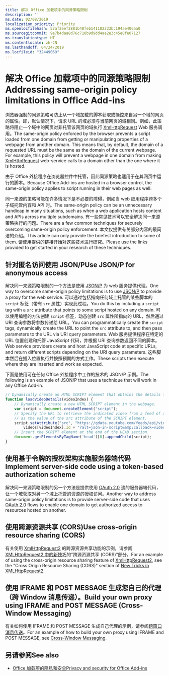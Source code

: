 ```yaml
---
title: 解决 Office 加载项中的同源策略限制
description: ''
ms.date: 02/08/2019
localization_priority: Priority
ms.openlocfilehash: 52af2eef2881b48feb141182233bc194ae406aa0
ms.sourcegitcommit: 9e7b4daa8d76c710b9d9dd4ae2e3c45e8fe07127
ms.translationtype: HT
ms.contentlocale: zh-CN
ms.lasthandoff: 04/24/2019
ms.locfileid: "32449069"
---
```

# <a name="addressing-same-origin-policy-limitations-in-office-add-ins"></a><span data-ttu-id="d91e8-102">解决 Office 加载项中的同源策略限制</span><span class="sxs-lookup"><span data-stu-id="d91e8-102">Addressing same-origin policy limitations in Office Add-ins</span></span>

<span data-ttu-id="d91e8-p101">浏览器强制的同源策略可防止从一个域加载的脚本获取或操控来自另一个域的网页的属性。即，默认情况下，请求 URL 的域必须与当前网页的域相同。例如，此策略将阻止一个域中的网页对非托管该网页的域执行 [XmlHttpRequest](https://www.w3.org/TR/XMLHttpRequest/) Web 服务调用。</span><span class="sxs-lookup"><span data-stu-id="d91e8-p101">The same-origin policy enforced by the browser prevents a script loaded from one domain from getting or manipulating properties of a webpage from another domain. This means that, by default, the domain of a requested URL must be the same as the domain of the current webpage. For example, this policy will prevent a webpage in one domain from making [XmlHttpRequest](https://www.w3.org/TR/XMLHttpRequest/) web-service calls to a domain other than the one where it is hosted.</span></span>

<span data-ttu-id="d91e8-106">由于 Office 外接程序在浏览器控件中托管，因此同源策略也适用于在其网页中运行的脚本。</span><span class="sxs-lookup"><span data-stu-id="d91e8-106">Because Office Add-ins are hosted in a browser control, the same-origin policy applies to script running in their web pages as well.</span></span>

<span data-ttu-id="d91e8-107">同一来源的策略可能在许多情况下是不必要的障碍，例如当 web 应用程序跨多个子域托管内容和 API 时。</span><span class="sxs-lookup"><span data-stu-id="d91e8-107">The same-origin policy can be an unnecessary handicap in many situations, such as when a web application hosts content and APIs across multiple subdomains.</span></span> <span data-ttu-id="d91e8-108">有一些常见技术可以安全解决同一来源策略执行的问题。</span><span class="sxs-lookup"><span data-stu-id="d91e8-108">There are a few common techniques for securely overcoming same-origin policy enforcement.</span></span> <span data-ttu-id="d91e8-109">本文仅提供有关部分内容的最简洁的介绍。</span><span class="sxs-lookup"><span data-stu-id="d91e8-109">This article can only provide the briefest introduction to some of them.</span></span> <span data-ttu-id="d91e8-110">请使用提供的链接开始对这些技术进行研究。</span><span class="sxs-lookup"><span data-stu-id="d91e8-110">Please use the links provided to get started in your research of these techniques.</span></span>

## <a name="use-jsonp-for-anonymous-access"></a><span data-ttu-id="d91e8-111">针对匿名访问使用 JSON/P</span><span class="sxs-lookup"><span data-stu-id="d91e8-111">Use JSON/P for anonymous access</span></span>

<span data-ttu-id="d91e8-112">解决同一来源策略限制的一个方法是使用 [JSON/P](https://www.w3schools.com/js/js_json_jsonp.asp) 为 web 服务提供代理。</span><span class="sxs-lookup"><span data-stu-id="d91e8-112">One way to overcome same-origin policy limitations is to use [JSON/P](https://www.w3schools.com/js/js_json_jsonp.asp) to provide a proxy for the web service.</span></span> <span data-ttu-id="d91e8-113">可以通过包括指向任何域上托管的某些脚本的 `script` 标签（带有 `src` 属性）实现此过程。</span><span class="sxs-lookup"><span data-stu-id="d91e8-113">You do this by including a `script` tag with a `src` attribute that points to some script hosted on any domain.</span></span> <span data-ttu-id="d91e8-114">可以使用编程的方法创建 `script` 标签，动态创建 `src` 属性所指向的 URL，然后通过 URI 查询参数将参数传递给 URL。</span><span class="sxs-lookup"><span data-stu-id="d91e8-114">You can programmatically create the `script` tags, dynamically create the URL to point the `src` attribute to, and then pass parameters to the URL via URI query parameters.</span></span> <span data-ttu-id="d91e8-115">Web 服务提供程序在特定的 URL 位置创建和托管 JavaScript 代码，并根据 URI 查询参数返回不同的脚本。</span><span class="sxs-lookup"><span data-stu-id="d91e8-115">Web service providers create and host JavaScript code at specific URLs, and return different scripts depending on the URI query parameters.</span></span> <span data-ttu-id="d91e8-116">这些脚本然后在插入位置执行并按照预期的方式工作。</span><span class="sxs-lookup"><span data-stu-id="d91e8-116">These scripts then execute where they are inserted and work as expected.</span></span>

<span data-ttu-id="d91e8-117">下面是使用可在任何 Office 外接程序中工作的技术的 JSON/P 示例。</span><span class="sxs-lookup"><span data-stu-id="d91e8-117">The following is an example of JSON/P that uses a technique that will work in any Office Add-in.</span></span>

```js
// Dynamically create an HTML SCRIPT element that obtains the details for the specified video.
function loadVideoDetails(videoIndex) {
    // Dynamically create a new HTML SCRIPT element in the webpage.
    var script = document.createElement("script");
    // Specify the URL to retrieve the indicated video from a feed of a current list of videos,
    // as the value of the src attribute of the SCRIPT element. 
    script.setAttribute("src", "https://gdata.youtube.com/feeds/api/videos/" + 
        videos[videoIndex].Id + "?alt=json-in-script&amp;callback=videoDetailsLoaded");
    // Insert the SCRIPT element at the end of the HEAD section.
    document.getElementsByTagName('head')[0].appendChild(script);
}

```


## <a name="implement-server-side-code-using-a-token-based-authorization-scheme"></a><span data-ttu-id="d91e8-118">使用基于令牌的授权架构实施服务器端代码</span><span class="sxs-lookup"><span data-stu-id="d91e8-118">Implement server-side code using a token-based authorization scheme</span></span>

<span data-ttu-id="d91e8-119">解决同一来源策略限制的另一个方法是提供使用 [OAuth 2.0](https://oauth.net/2/) 流的服务器端代码，让一个域获取对另一个域上托管的资源的授权访问。</span><span class="sxs-lookup"><span data-stu-id="d91e8-119">Another way to address same-origin policy limitations is to provide server-side code that uses [OAuth 2.0](https://oauth.net/2/) flows to enable one domain to get authorized access to resources hosted on another.</span></span> 


## <a name="use-cross-origin-resource-sharing-cors"></a><span data-ttu-id="d91e8-120">使用跨源资源共享 (CORS)</span><span class="sxs-lookup"><span data-stu-id="d91e8-120">Use cross-origin resource sharing (CORS)</span></span>


<span data-ttu-id="d91e8-121">有关使用 [XmlHttpRequest2](https://dvcs.w3.org/hg/xhr/raw-file/tip/Overview.html) 的跨源资源共享功能的示例，请参阅 [XMLHttpRequest2 中的新技巧](https://www.html5rocks.com/en/tutorials/file/xhr2/)的“跨源资源共享 (CORS)”部分。</span><span class="sxs-lookup"><span data-stu-id="d91e8-121">For an example of using the cross-origin resource sharing feature of [XmlHttpRequest2](https://dvcs.w3.org/hg/xhr/raw-file/tip/Overview.html), see the "Cross Origin Resource Sharing (CORS)" section of [New Tricks in XMLHttpRequest2](https://www.html5rocks.com/en/tutorials/file/xhr2/).</span></span>


## <a name="build-your-own-proxy-using-iframe-and-post-message-cross-window-messaging"></a><span data-ttu-id="d91e8-122">使用 IFRAME 和 POST MESSAGE 生成您自己的代理（跨 Window 消息传递）。</span><span class="sxs-lookup"><span data-stu-id="d91e8-122">Build your own proxy using IFRAME and POST MESSAGE (Cross-Window Messaging)</span></span>


<span data-ttu-id="d91e8-123">有关如何使用 IFRAME 和 POST MESSAGE 生成自己代理的示例，请参阅[跨窗口消息传送](http://ejohn.org/blog/cross-window-messaging/)。</span><span class="sxs-lookup"><span data-stu-id="d91e8-123">For an example of how to build your own proxy using IFRAME and POST MESSAGE, see [Cross-Window Messaging](http://ejohn.org/blog/cross-window-messaging/).</span></span>


## <a name="see-also"></a><span data-ttu-id="d91e8-124">另请参阅</span><span class="sxs-lookup"><span data-stu-id="d91e8-124">See also</span></span>

- [<span data-ttu-id="d91e8-125">Office 加载项的隐私和安全</span><span class="sxs-lookup"><span data-stu-id="d91e8-125">Privacy and security for Office Add-ins</span></span>](../concepts/privacy-and-security.md)
    
